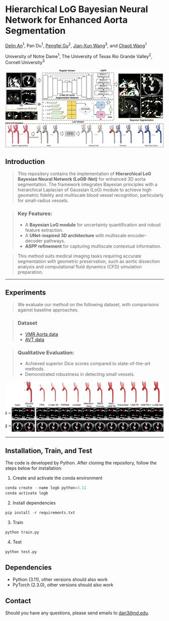 # Hierarchical LoG Bayesian Neural Network for Enhanced Aorta Segmentation

[Delin An](https://github.com/adlsn)<sup>1</sup>, Pan Du<sup>1</sup>, [Pengfei Gu](https://pgu-nd.github.io/)<sup>2</sup>, [Jian-Xun Wang](https://www.engineering.cornell.edu/faculty-directory/jian-xun-wang)<sup>3</sup>, and [Chaoli Wang](https://sites.nd.edu/chaoli-wang/)<sup>1</sup>

University of Notre Dame<sup>1</sup>, The University of Texas Rio Grande Valley<sup>2</sup>, Cornell University<sup>3</sup>

<div>
  <img src='overview.png'>
</div>

## Introduction

> This repository contains the implementation of **Hierarchical LoG Bayesian Neural Network (LoGB-Net)** for enhanced 3D aorta segmentation. The framework integrates Bayesian principles with a hierarchical Laplacian of Gaussian (LoG) module to achieve high geometric fidelity and multiscale blood vessel recognition, particularly for small-radius vessels. 

> ### Key Features:
> - A **Bayesian LoG module** for uncertainty quantification and robust feature extraction.
> - A **UNet-inspired 3D architecture** with multiscale encoder-decoder pathways.
> - **ASPP refinement** for capturing multiscale contextual information.

> This method suits medical imaging tasks requiring accurate segmentation with geometric preservation, such as aortic dissection analysis and computational fluid dynamics (CFD) simulation preparation.

---

## Experiments

> We evaluate our method on the following dataset, with comparisons against baseline approaches.

> ### Dataset
> - [VMR Aorta data](https://www.vascularmodel.org/)
> - [AVT data](https://figshare.com/articles/dataset/Aortic_Vessel_Tree_AVT_CTA_Datasets_and_Segmentations/14806362)

> ### Qualitative Evaluation:
>   - Achieved superior Dice scores compared to state-of-the-art methods.
>   - Demonstrated robustness in detecting small vessels.
  
<div>
  <img src='qualitative.png'>
</div>

---


## Installation, Train, and Test
The code is developed by Python. After cloning the repository, follow the steps below for installation:
1. Create and activate the conda environment
```python
conda create --name logb python=3.11
conda activate logb
```
2. Install dependencies
```python
pip install -r requirements.txt
```
3. Train
```python
python train.py
```

4. Test
```python
python test.py
```

## Dependencies
* Python (3.11), other versions should also work
* PyTorch (2.3.0), other versions should also work

## Contact
Should you have any questions, please send emails to dan3@nd.edu.




